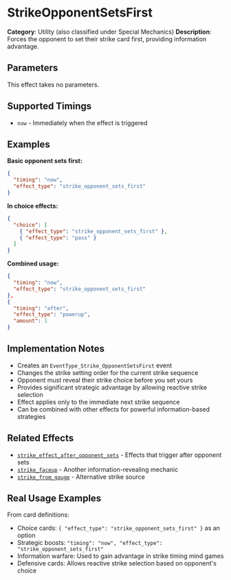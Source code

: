 # StrikeOpponentSetsFirst

**Category**: Utility (also classified under Special Mechanics)
**Description**: Forces the opponent to set their strike card first, providing information advantage.

## Parameters

This effect takes no parameters.

## Supported Timings

- `now` - Immediately when the effect is triggered

## Examples

**Basic opponent sets first:**
```json
{
  "timing": "now",
  "effect_type": "strike_opponent_sets_first"
}
```

**In choice effects:**
```json
{
  "choice": [
    { "effect_type": "strike_opponent_sets_first" },
    { "effect_type": "pass" }
  ]
}
```

**Combined usage:**
```json
{
  "timing": "now",
  "effect_type": "strike_opponent_sets_first"
},
{
  "timing": "after",
  "effect_type": "powerup",
  "amount": 1
}
```

## Implementation Notes

- Creates an `EventType_Strike_OpponentSetsFirst` event
- Changes the strike setting order for the current strike sequence
- Opponent must reveal their strike choice before you set yours
- Provides significant strategic advantage by allowing reactive strike selection
- Effect applies only to the immediate next strike sequence
- Can be combined with other effects for powerful information-based strategies

## Related Effects

- [`strike_effect_after_opponent_sets`](strike_effect_after_opponent_sets.md) - Effects that trigger after opponent sets
- [`strike_faceup`](strike_faceup.md) - Another information-revealing mechanic
- [`strike_from_gauge`](strike_from_gauge.md) - Alternative strike source

## Real Usage Examples

From card definitions:
- Choice cards: `{ "effect_type": "strike_opponent_sets_first" }` as an option
- Strategic boosts: `"timing": "now", "effect_type": "strike_opponent_sets_first"`
- Information warfare: Used to gain advantage in strike timing mind games
- Defensive cards: Allows reactive strike selection based on opponent's choice